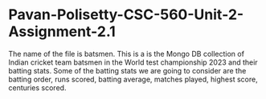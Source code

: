 # Pavan-Polisetty-CSC-560-Unit-2-Assignment-2.1
The name of the file is batsmen. This is a is the Mongo DB collection of Indian cricket team batsmen in the World test championship 2023 and their batting stats. Some of the batting stats we are going to consider are the batting order, runs scored, batting average, matches played, highest score, centuries scored.  
